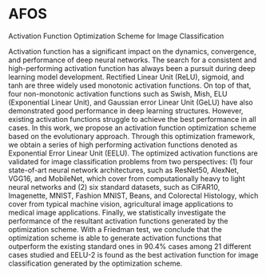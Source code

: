 # AFOS
 Activation Function Optimization Scheme for Image Classification


 Activation function has a significant impact on the dynamics, convergence, and performance of deep neural networks. The search for a consistent and high-performing activation function has always been a pursuit during deep learning model development. Rectified Linear Unit (ReLU), sigmoid, and tanh are three widely used monotonic activation functions. On top of that, four non-monotonic activation functions such as Swish, Mish, ELU (Exponential Linear Unit), and Gaussian error Linear Unit (GeLU) have also demonstrated good performance in deep learning structures. However, existing activation functions struggle to achieve the best performance in all cases. In this work, we propose an activation function optimization scheme based on the evolutionary approach. Through this optimization framework, we obtain a series of high performing activation functions denoted as Exponential Error Linear Unit (EELU). The optimized activation functions are validated for image classification problems from two perspectives: (1) four state-of-art neural network architectures, such as ResNet50, AlexNet, VGG16, and MobileNet, which cover from computationally heavy to light neural networks and (2) six standard datasets, such as CIFAR10, Imagenette, MNIST, Fashion MNIST, Beans, and Colorectal Histology, which cover from typical machine vision, agricultural image applications to medical image applications. Finally, we statistically investigate the performance of the resultant activation functions generated by the optimization scheme. With a Friedman test, we conclude that the optimization scheme is able to generate activation functions that outperform the existing standard ones in 90.4% cases among 21 different cases studied and EELU-2 is found as the best activation function for image classification generated by the optimization scheme. 